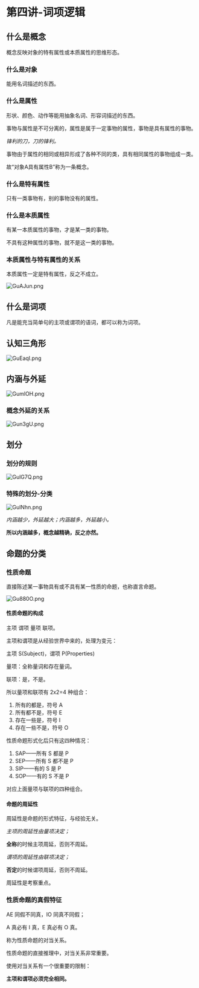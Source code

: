 # 第四讲-词项逻辑
## 什么是概念
概念反映对象的特有属性或本质属性的思维形态。
### 什么是对象
能用名词描述的东西。
### 什么是属性
形状、颜色、动作等能用抽象名词、形容词描述的东西。

事物与属性是不可分离的，属性是属于一定事物的属性，事物是具有属性的事物。

*锋利的刀，刀的锋利。*

事物由于属性的相同或相异形成了各种不同的类，具有相同属性的事物组成一类。

故“对象A具有属性B”称为一条概念。
### 什么是特有属性
只有一类事物有，别的事物没有的属性。
### 什么是本质属性
有某一本质属性的事物，才是某一类的事物。

不具有这种属性的事物，就不是这一类的事物。
### 本质属性与特有属性的关系
本质属性一定是特有属性，反之不成立。

![GuAJun.png](https://s1.ax1x.com/2020/03/30/GuAJun.png)
## 什么是词项
凡是能充当简单句的主项或谓项的语词，都可以称为词项。
## 认知三角形
![GuEaqI.png](https://s1.ax1x.com/2020/03/30/GuEaqI.png)
## 内涵与外延
![GumlOH.png](https://s1.ax1x.com/2020/03/30/GumlOH.png)
### 概念外延的关系
![Gun3gU.png](https://s1.ax1x.com/2020/03/30/Gun3gU.png)
## 划分
### 划分的规则
![GulG7Q.png](https://s1.ax1x.com/2020/03/30/GulG7Q.png)
### 特殊的划分-分类
![GulNhn.png](https://s1.ax1x.com/2020/03/30/GulNhn.png)

*内涵越少，外延越大；内涵越多，外延越小。*

**所以内涵越多，概念越精确，反之亦然。**
## 命题的分类
### 性质命题
直接陈述某一事物具有或不具有某一性质的命题，也称直言命题。

![Gu880O.png](https://s1.ax1x.com/2020/03/30/Gu880O.png)

#### 性质命题的构成
主项 谓项 量项 联项。

主项和谓项是从经验世界中来的，处理为变元：

主项 S(Subject)，谓项 P(Properties)

量项：全称量词和存在量词。

联项：是，不是。

所以量项和联项有 2x2=4 种组合：

1. 所有的都是，符号 A
2. 所有都不是，符号 E
3. 存在一些是，符号 I
4. 存在一些不是，符号 O

性质命题形式化后只有这四种情况：

1. SAP——所有 S 都是 P
2. SEP——所有 S 都不是 P
3. SIP——有的 S 是 P
4. SOP——有的 S 不是 P

对应上面量项与联项的四种组合。
#### 命题的周延性
周延性是命题的形式特征，与经验无关。

*主项的周延性由量项决定；*

**全称**的时候主项周延，否则不周延。

*谓项的周延性由联项决定；*

**否定**的时候谓项周延，否则不周延。

周延性是考察重点。

### 性质命题的真假特征
AE 同假不同真，IO 同真不同假；

A 真必有 I 真，E 真必有 O 真。

称为性质命题的对当关系。

性质命题的直接推理中，对当关系非常重要。

使用对当关系有一个很重要的限制：

**主项和谓项必须完全相同。**

